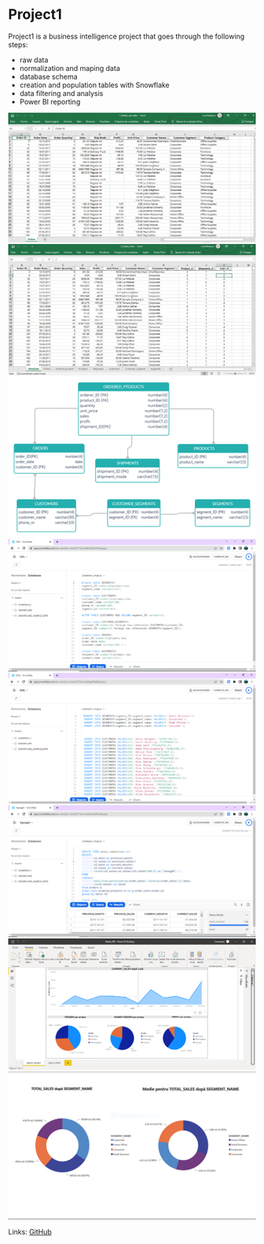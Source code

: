 # Project1



Project1 is a business intelligence project that goes through the following steps: 
* raw data
* normalization and maping data
* database schema
* creation and population tables with Snowflake
* data filtering and analysis
* Power BI reporting


![Raw Data](https://github.com/Irinel01/Proiect1/blob/main/10_Raw_data.PNG)
![Normalization](https://github.com/Irinel01/Proiect1/blob/main/11_Normalization.PNG)
![Schema](https://github.com/Irinel01/Proiect1/blob/main/03_Schema_1.jpg)
![Creating tables](https://github.com/Irinel01/Proiect1/blob/main/12_Defining_and_creating_tables.PNG)
![Population](https://github.com/Irinel01/Proiect1/blob/main/13_Population_of_tables.PNG)
![Filtering](https://github.com/Irinel01/Proiect1/blob/main/14_Aggregations.PNG)
![report1](https://github.com/Irinel01/Proiect1/blob/main/08_Sales_report.PNG)
![report2](https://github.com/Irinel01/Proiect1/blob/main/09_Customer_report.PNG)


Links: [GitHub](https://github.com/Irinel01/Proiect1.git)
